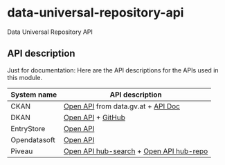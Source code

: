 # data-universal-repository-api

Data Universal Repository API

## API description

Just for documentation: Here are the API descriptions for the APIs used in this module.

 System name | API description
-------------|-----------------
CKAN         | [Open API](https://www.data.gv.at/api-hub/?schema=https://www.data.gv.at/katalog/schema.yml) from data.gv.at + [API Doc](https://docs.ckan.org/en/2.10/)
DKAN         | [Open API](https://demo.getdkan.org/api) + [GitHub](https://github.com/GetDKAN/dkan)
EntryStore   | [Open API](https://entrystore.org/api/)
Opendatasoft | [Open API](https://help.opendatasoft.com/apis/ods-explore-v2/)
Piveau       | [Open API hub-search](https://open.bydata.de/api/hub/search/) + [Open API hub-repo](https://open.bydata.de/api/hub/repo/)
